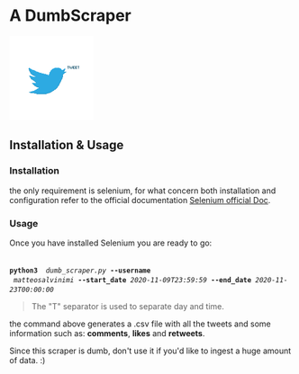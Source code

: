 # A DumbScraper

<img src="./images/Twitter-Gif.gif" width="150" height="150" />

## Installation & Usage 

### Installation

the only requirement is selenium, for what concern both installation and configuration refer to the official documentation <a href="https://selenium-python.readthedocs.io/installation.html">Selenium official Doc</a>.

### Usage
Once you have installed Selenium you are ready to go:

<code>
<b>python3</b>  <i>dumb_scraper.py</i> <b>--username
</b> <i>matteosalvinimi</i> <b>--start_date</b> <i>2020-11-09T23:59:59</i> <b>--end_date</b> <i>2020-11-23T00:00:00</i>
</code>
<p>

>The "T" separator is used to separate day and time.

the command above generates a .csv file with all the tweets and some information such as: <b>comments</b>, <b>likes</b> and <b>retweets</b>.
</p>


Since this scraper is dumb, don't use it if you'd like to ingest a huge amount of data. :)